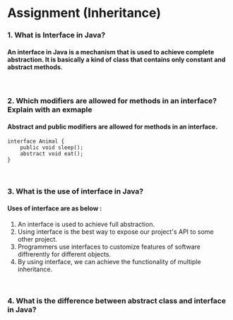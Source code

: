 # Assignment (Inheritance)

### **1. What is Interface in Java?**

#### An interface in Java is a mechanism that is used to achieve complete abstraction. It is basically a kind of class that contains only constant and abstract methods.

<br/>

### **2. Which modifiers are allowed for methods in an interface? Explain with an exmaple**

#### Abstract and public modifiers are allowed for methods in an interface.

```
interface Animal {
    public void sleep();
    abstract void eat();
}
```

<br/>

### **3. What is the use of interface in Java?**

#### Uses of interface are as below :

1. An interface is used to achieve full abstraction.
2. Using interface is the best way to expose our project's API to some other project.
3. Programmers use interfaces to customize features of software diffrerently for different objects.
4. By using interface, we can achieve the functionality of multiple inheritance.

<br/>

### **4. What is the difference between abstract class and interface in Java?**
